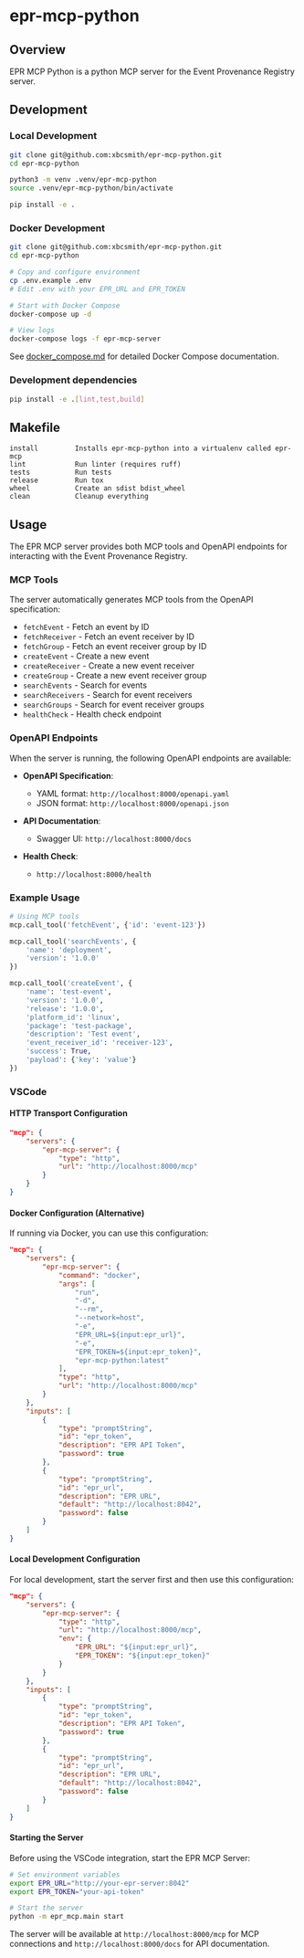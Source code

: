 # epr-mcp-python

## Overview

EPR MCP Python is a python MCP server for the Event Provenance Registry server.

## Development

### Local Development

```bash
git clone git@github.com:xbcsmith/epr-mcp-python.git
cd epr-mcp-python

python3 -m venv .venv/epr-mcp-python
source .venv/epr-mcp-python/bin/activate

pip install -e .
```

### Docker Development

```bash
git clone git@github.com:xbcsmith/epr-mcp-python.git
cd epr-mcp-python

# Copy and configure environment
cp .env.example .env
# Edit .env with your EPR_URL and EPR_TOKEN

# Start with Docker Compose
docker-compose up -d

# View logs
docker-compose logs -f epr-mcp-server
```

See [docker_compose.md](./docs/docker_compose.md) for detailed Docker Compose documentation.

### Development dependencies

```bash
pip install -e .[lint,test,build]
```

## Makefile

```text
install         Installs epr-mcp-python into a virtualenv called epr-mcp
lint            Run linter (requires ruff)
tests           Run tests
release         Run tox
wheel           Create an sdist bdist_wheel
clean           Cleanup everything
```

## Usage

The EPR MCP server provides both MCP tools and OpenAPI endpoints for interacting with the Event Provenance Registry.

### MCP Tools

The server automatically generates MCP tools from the OpenAPI specification:

- `fetchEvent` - Fetch an event by ID
- `fetchReceiver` - Fetch an event receiver by ID  
- `fetchGroup` - Fetch an event receiver group by ID
- `createEvent` - Create a new event
- `createReceiver` - Create a new event receiver
- `createGroup` - Create a new event receiver group
- `searchEvents` - Search for events
- `searchReceivers` - Search for event receivers
- `searchGroups` - Search for event receiver groups
- `healthCheck` - Health check endpoint

### OpenAPI Endpoints

When the server is running, the following OpenAPI endpoints are available:

- **OpenAPI Specification**:
  - YAML format: `http://localhost:8000/openapi.yaml`
  - JSON format: `http://localhost:8000/openapi.json`

- **API Documentation**:
  - Swagger UI: `http://localhost:8000/docs`

- **Health Check**:
  - `http://localhost:8000/health`

### Example Usage

```python
# Using MCP tools
mcp.call_tool('fetchEvent', {'id': 'event-123'})

mcp.call_tool('searchEvents', {
    'name': 'deployment', 
    'version': '1.0.0'
})

mcp.call_tool('createEvent', {
    'name': 'test-event',
    'version': '1.0.0',
    'release': '1.0.0',
    'platform_id': 'linux',
    'package': 'test-package',
    'description': 'Test event',
    'event_receiver_id': 'receiver-123',
    'success': True,
    'payload': {'key': 'value'}
})
```

### VSCode

#### HTTP Transport Configuration

```json
"mcp": {
	"servers": {
		"epr-mcp-server": {
			"type": "http",
			"url": "http://localhost:8000/mcp"
		}
	}
}
```

#### Docker Configuration (Alternative)

If running via Docker, you can use this configuration:

```json
"mcp": {
	"servers": {
		"epr-mcp-server": {
			"command": "docker",
			"args": [
				"run",
				"-d",
				"--rm",
				"--network=host",
				"-e",
				"EPR_URL=${input:epr_url}",
				"-e",
				"EPR_TOKEN=${input:epr_token}",
				"epr-mcp-python:latest"
			],
			"type": "http",
			"url": "http://localhost:8000/mcp"
		}
	},
	"inputs": [
		{
			"type": "promptString",
			"id": "epr_token",
			"description": "EPR API Token",
			"password": true
		},
		{
			"type": "promptString",
			"id": "epr_url",
			"description": "EPR URL",
			"default": "http://localhost:8042",
			"password": false
		}
	]
}
```

#### Local Development Configuration

For local development, start the server first and then use this configuration:

```json
"mcp": {
	"servers": {
		"epr-mcp-server": {
			"type": "http",
			"url": "http://localhost:8000/mcp",
			"env": {
				"EPR_URL": "${input:epr_url}",
				"EPR_TOKEN": "${input:epr_token}"
			}
		}
	},
	"inputs": [
		{
			"type": "promptString",
			"id": "epr_token",
			"description": "EPR API Token",
			"password": true
		},
		{
			"type": "promptString",
			"id": "epr_url",
			"description": "EPR URL",
			"default": "http://localhost:8042",
			"password": false
		}
	]
}
```

#### Starting the Server

Before using the VSCode integration, start the EPR MCP Server:

```bash
# Set environment variables
export EPR_URL="http://your-epr-server:8042"
export EPR_TOKEN="your-api-token"

# Start the server
python -m epr_mcp.main start
```

The server will be available at `http://localhost:8000/mcp` for MCP connections and `http://localhost:8000/docs` for API documentation.
